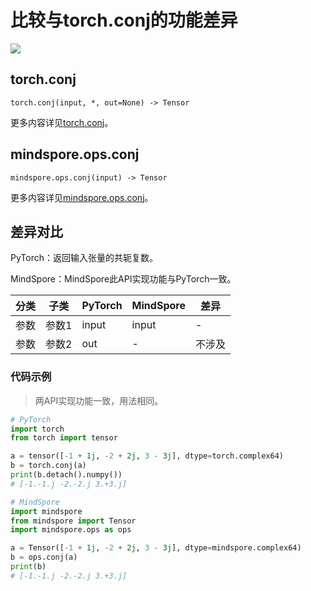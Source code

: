 # 比较与torch.conj的功能差异

<a href="https://gitee.com/mindspore/docs/blob/master/docs/mindspore/source_zh_cn/note/api_mapping/pytorch_diff/conj.md" target="_blank"><img src="https://mindspore-website.obs.cn-north-4.myhuaweicloud.com/website-images/master/resource/_static/logo_source.png"></a>

## torch.conj

```text
torch.conj(input, *, out=None) -> Tensor
```

更多内容详见[torch.conj](https://pytorch.org/docs/1.8.1/generated/torch.conj.html)。

## mindspore.ops.conj

```text
mindspore.ops.conj(input) -> Tensor
```

更多内容详见[mindspore.ops.conj](https://www.mindspore.cn/docs/zh-CN/master/api_python/ops/mindspore.ops.conj.html)。

## 差异对比

PyTorch：返回输入张量的共轭复数。

MindSpore：MindSpore此API实现功能与PyTorch一致。

| 分类 | 子类  | PyTorch | MindSpore | 差异 |
| ---- | ----- | ------- | --------- | ---- |
| 参数 | 参数1 | input   | input     | -    |
| 参数 | 参数2 | out   | -     | 不涉及    |

### 代码示例

> 两API实现功能一致，用法相同。

```python
# PyTorch
import torch
from torch import tensor

a = tensor([-1 + 1j, -2 + 2j, 3 - 3j], dtype=torch.complex64)
b = torch.conj(a)
print(b.detach().numpy())
# [-1.-1.j -2.-2.j 3.+3.j]

# MindSpore
import mindspore
from mindspore import Tensor
import mindspore.ops as ops

a = Tensor([-1 + 1j, -2 + 2j, 3 - 3j], dtype=mindspore.complex64)
b = ops.conj(a)
print(b)
# [-1.-1.j -2.-2.j 3.+3.j]
```